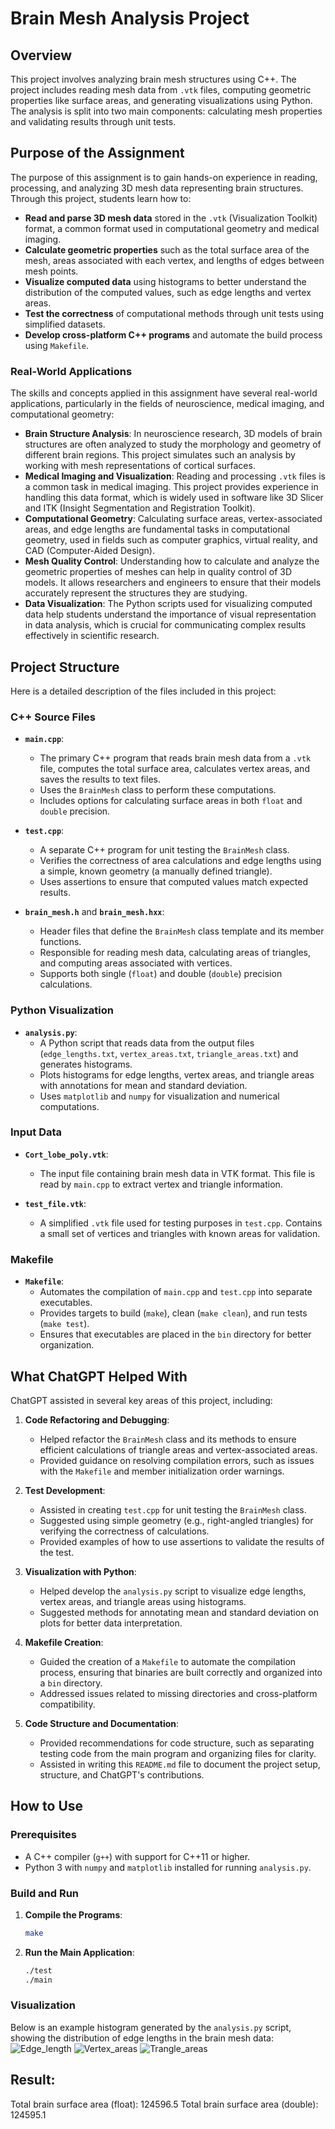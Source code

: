 # Brain Mesh Analysis Project

## Overview
This project involves analyzing brain mesh structures using C++. The project includes reading mesh data from `.vtk` files, computing geometric properties like surface areas, and generating visualizations using Python. The analysis is split into two main components: calculating mesh properties and validating results through unit tests.

## Purpose of the Assignment
The purpose of this assignment is to gain hands-on experience in reading, processing, and analyzing 3D mesh data representing brain structures. Through this project, students learn how to:

- **Read and parse 3D mesh data** stored in the `.vtk` (Visualization Toolkit) format, a common format used in computational geometry and medical imaging.
- **Calculate geometric properties** such as the total surface area of the mesh, areas associated with each vertex, and lengths of edges between mesh points.
- **Visualize computed data** using histograms to better understand the distribution of the computed values, such as edge lengths and vertex areas.
- **Test the correctness** of computational methods through unit tests using simplified datasets.
- **Develop cross-platform C++ programs** and automate the build process using `Makefile`.

### Real-World Applications
The skills and concepts applied in this assignment have several real-world applications, particularly in the fields of neuroscience, medical imaging, and computational geometry:

- **Brain Structure Analysis**: In neuroscience research, 3D models of brain structures are often analyzed to study the morphology and geometry of different brain regions. This project simulates such an analysis by working with mesh representations of cortical surfaces.
- **Medical Imaging and Visualization**: Reading and processing `.vtk` files is a common task in medical imaging. This project provides experience in handling this data format, which is widely used in software like 3D Slicer and ITK (Insight Segmentation and Registration Toolkit).
- **Computational Geometry**: Calculating surface areas, vertex-associated areas, and edge lengths are fundamental tasks in computational geometry, used in fields such as computer graphics, virtual reality, and CAD (Computer-Aided Design).
- **Mesh Quality Control**: Understanding how to calculate and analyze the geometric properties of meshes can help in quality control of 3D models. It allows researchers and engineers to ensure that their models accurately represent the structures they are studying.
- **Data Visualization**: The Python scripts used for visualizing computed data help students understand the importance of visual representation in data analysis, which is crucial for communicating complex results effectively in scientific research.

## Project Structure
Here is a detailed description of the files included in this project:

### C++ Source Files
- **`main.cpp`**: 
  - The primary C++ program that reads brain mesh data from a `.vtk` file, computes the total surface area, calculates vertex areas, and saves the results to text files.
  - Uses the `BrainMesh` class to perform these computations.
  - Includes options for calculating surface areas in both `float` and `double` precision.

- **`test.cpp`**: 
  - A separate C++ program for unit testing the `BrainMesh` class.
  - Verifies the correctness of area calculations and edge lengths using a simple, known geometry (a manually defined triangle).
  - Uses assertions to ensure that computed values match expected results.

- **`brain_mesh.h`** and **`brain_mesh.hxx`**:
  - Header files that define the `BrainMesh` class template and its member functions.
  - Responsible for reading mesh data, calculating areas of triangles, and computing areas associated with vertices.
  - Supports both single (`float`) and double (`double`) precision calculations.

### Python Visualization
- **`analysis.py`**:
  - A Python script that reads data from the output files (`edge_lengths.txt`, `vertex_areas.txt`, `triangle_areas.txt`) and generates histograms.
  - Plots histograms for edge lengths, vertex areas, and triangle areas with annotations for mean and standard deviation.
  - Uses `matplotlib` and `numpy` for visualization and numerical computations.

### Input Data
- **`Cort_lobe_poly.vtk`**:
  - The input file containing brain mesh data in VTK format. This file is read by `main.cpp` to extract vertex and triangle information.

- **`test_file.vtk`**:
  - A simplified `.vtk` file used for testing purposes in `test.cpp`. Contains a small set of vertices and triangles with known areas for validation.

### Makefile
- **`Makefile`**:
  - Automates the compilation of `main.cpp` and `test.cpp` into separate executables.
  - Provides targets to build (`make`), clean (`make clean`), and run tests (`make test`).
  - Ensures that executables are placed in the `bin` directory for better organization.

## What ChatGPT Helped With
ChatGPT assisted in several key areas of this project, including:

1. **Code Refactoring and Debugging**:
   - Helped refactor the `BrainMesh` class and its methods to ensure efficient calculations of triangle areas and vertex-associated areas.
   - Provided guidance on resolving compilation errors, such as issues with the `Makefile` and member initialization order warnings.

2. **Test Development**:
   - Assisted in creating `test.cpp` for unit testing the `BrainMesh` class.
   - Suggested using simple geometry (e.g., right-angled triangles) for verifying the correctness of calculations.
   - Provided examples of how to use assertions to validate the results of the test.

3. **Visualization with Python**:
   - Helped develop the `analysis.py` script to visualize edge lengths, vertex areas, and triangle areas using histograms.
   - Suggested methods for annotating mean and standard deviation on plots for better data interpretation.

4. **Makefile Creation**:
   - Guided the creation of a `Makefile` to automate the compilation process, ensuring that binaries are built correctly and organized into a `bin` directory.
   - Addressed issues related to missing directories and cross-platform compatibility.

5. **Code Structure and Documentation**:
   - Provided recommendations for code structure, such as separating testing code from the main program and organizing files for clarity.
   - Assisted in writing this `README.md` file to document the project setup, structure, and ChatGPT's contributions.

## How to Use
### Prerequisites
- A C++ compiler (`g++`) with support for C++11 or higher.
- Python 3 with `numpy` and `matplotlib` installed for running `analysis.py`.

### Build and Run
1. **Compile the Programs**:
   ```bash
   make
   ```
2. **Run the Main Application**:
   ```bash
   ./test
   ./main
   ```

### Visualization

Below is an example histogram generated by the `analysis.py` script, showing the distribution of edge lengths in the brain mesh data:
![Edge_length](Edge_length.png)
![Vertex_areas](Vertex_areas.png)
![Trangle_areas](Trangle_areas.png)

## Result:
Total brain surface area (float): 124596.5
Total brain surface area (double): 124595.1
